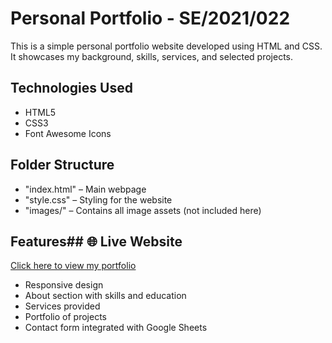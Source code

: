 # Personal Portfolio - SE/2021/022

This is a simple personal portfolio website developed using HTML and CSS.  
It showcases my background, skills, services, and selected projects.

## Technologies Used
- HTML5
- CSS3
- Font Awesome Icons

## Folder Structure
- "index.html" – Main webpage
- "style.css" – Styling for the website
- "images/" – Contains all image assets (not included here)

## Features## 🌐 Live Website

[Click here to view my portfolio](https://portfoliowebsite-five-omega.vercel.app/)

- Responsive design
- About section with skills and education
- Services provided
- Portfolio of projects
- Contact form integrated with Google Sheets
  

